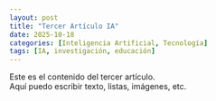 ```yaml
---
layout: post
title: "Tercer Artículo IA"
date: 2025-10-18
categories: [Inteligencia Artificial, Tecnología]
tags: [IA, investigación, educación]
---
```

Este es el contenido del tercer artículo.  
Aquí puedo escribir texto, listas, imágenes, etc.
